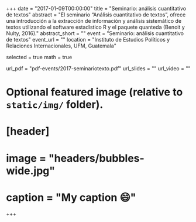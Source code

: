 +++
date = "2017-01-09T00:00:00"
title = "Seminario: análisis cuantitativo de textos"
abstract = "El seminario “Análisis cuantitativo de textos”, ofrece una introducción a la extracción de información y análisis sistemático de textos utilizando el software estadístico R y el paquete quanteda (Benoit y Nulty, 2016)."
abstract_short = ""
event = "Seminario: análisis cuantitativo de textos"
event_url = ""
location = "Instituto de Estudios Políticos y Relaciones Internacionales, UFM, Guatemala"

selected = true
math = true

url_pdf = "pdf-events/2017-seminariotexto.pdf"
url_slides = ""
url_video = ""

# Optional featured image (relative to `static/img/` folder).
# [header]
# image = "headers/bubbles-wide.jpg"
# caption = "My caption :smile:"

+++
